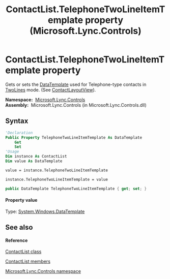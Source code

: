 ﻿---
title: ContactList.TelephoneTwoLineItemTemplate property  (Microsoft.Lync.Controls)
TOCTitle: 'TelephoneTwoLineItemTemplate property '
ms:assetid: P:Microsoft.Lync.Controls.ContactList.TelephoneTwoLineItemTemplate_DI_3_UC_OCS14MrefLyncWPF
ms:mtpsurl: https://msdn.microsoft.com/en-us/library/microsoft.lync.controls.contactlist.telephonetwolineitemtemplate_di_3_uc_ocs14mreflyncwpf(v=office.15)
ms:contentKeyID: 48595801
ms.date: 07/28/2014
mtps_version: v=office.15
f1_keywords:
- Microsoft.Lync.Controls.ContactList.TelephoneTwoLineItemTemplate
dev_langs:
- CSharp
- JScript
- VB
- other
---

# ContactList.TelephoneTwoLineItemTemplate property

Gets or sets the [DataTemplate](http://msdn2.microsoft.com/en-us/library/ms589297) used for Telephone-type contacts in [TwoLines](contactlayoutoption-enumeration-microsoft-lync-controls_1.md) mode. (See [ContactLayoutView](contactlist-contactlayoutview-property-microsoft-lync-controls_1.md)).

**Namespace:**  [Microsoft.Lync.Controls](microsoft-lync-controls-namespace_1.md)  
**Assembly:**  Microsoft.Lync.Controls (in Microsoft.Lync.Controls.dll)

## Syntax

``` vb
'Declaration
Public Property TelephoneTwoLineItemTemplate As DataTemplate
    Get
    Set
'Usage
Dim instance As ContactList
Dim value As DataTemplate

value = instance.TelephoneTwoLineItemTemplate

instance.TelephoneTwoLineItemTemplate = value
```

``` csharp
public DataTemplate TelephoneTwoLineItemTemplate { get; set; }
```

#### Property value

Type: [System.Windows.DataTemplate](http://msdn2.microsoft.com/en-us/library/ms589297)  

## See also

#### Reference

[ContactList class](contactlist-class-microsoft-lync-controls_1.md)

[ContactList members](contactlist-members-microsoft-lync-controls_1.md)

[Microsoft.Lync.Controls namespace](microsoft-lync-controls-namespace_1.md)

